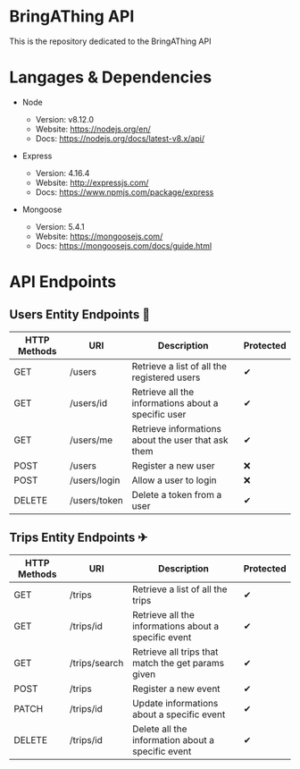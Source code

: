 # BringAThing API

This is the repository dedicated to the BringAThing API


# Langages & Dependencies

- Node
    - Version: v8.12.0
    - Website: https://nodejs.org/en/
    - Docs: https://nodejs.org/docs/latest-v8.x/api/

- Express
    - Version: 4.16.4
    - Website: http://expressjs.com/
    - Docs: https://www.npmjs.com/package/express

- Mongoose
    - Version: 5.4.1
    - Website: https://mongoosejs.com/
    - Docs: https://mongoosejs.com/docs/guide.html


# API Endpoints

## Users Entity Endpoints 👤

HTTP Methods | URI | Description | Protected
------------ | ------------- | ------------- | -------------
GET | /users | Retrieve a list of all the registered users | ✔
GET | /users/id | Retrieve all the informations about a specific user | ✔
GET | /users/me | Retrieve informations about the user that ask them | ✔
POST | /users | Register a new user | ❌
POST | /users/login | Allow a user to login | ❌
DELETE | /users/token | Delete a token from a user | ✔

## Trips Entity Endpoints ✈

HTTP Methods | URI | Description | Protected
------------ | ------------- | ------------- | -------------
GET | /trips | Retrieve a list of all the trips | ✔
GET | /trips/id | Retrieve all the informations about a specific event | ✔
GET | /trips/search | Retrieve all trips that match the get params given | ✔
POST | /trips | Register a new event | ✔
PATCH | /trips/id | Update informations about a specific event | ✔
DELETE | /trips/id | Delete all the information about a specific event | ✔
